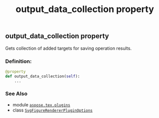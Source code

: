 ﻿---
title: output_data_collection property
second_title: Aspose.TeX for Python via .NET API References
description: 
type: docs
weight: 110
url: /python-net/aspose.tex.plugins/svgfigurerendererpluginoptions/output_data_collection/
is_root: false
---

## output_data_collection property


Gets collection of added targets for saving operation results.
### Definition:
```python
@property
def output_data_collection(self):
    ...
```

### See Also
* module [`aspose.tex.plugins`](../../)
* class [`SvgFigureRendererPluginOptions`](/tex/python-net/aspose.tex.plugins/svgfigurerendererpluginoptions)
